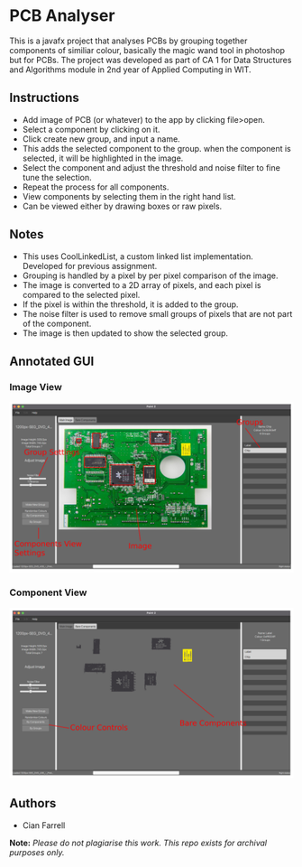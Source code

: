 # PCB Analyser
This is a javafx project that analyses PCBs by grouping together components of similiar colour, basically the magic wand tool in photoshop but for PCBs. The project was developed as part of CA 1 for Data Structures and Algorithms module in 2nd year of Applied Computing in WIT.

## Instructions

- Add image of PCB (or whatever) to the app by clicking file>open.
- Select a component by clicking on it.
- Click create new group, and input a name.
- This adds the selected component to the group. when the component is selected, it will be highlighted in the image.
- Select the component and adjust the threshold and noise filter to fine tune the selection.
- Repeat the process for all components.
- View components by selecting them in the right hand list.
- Can be viewed either by drawing boxes or raw pixels.


## Notes

- This uses CoolLinkedList, a custom linked list implementation. Developed for previous assignment.
- Grouping is handled by a pixel by per pixel comparison of the image.
- The image is converted to a 2D array of pixels, and each pixel is compared to the selected pixel.
- If the pixel is within the threshold, it is added to the group.
- The noise filter is used to remove small groups of pixels that are not part of the component.
- The image is then updated to show the selected group.

## Annotated GUI

### Image View

![Annotated GUI](./Annotated.png)

### Component View

![Annotated GUI2](./Annotated_2.png)




## Authors

- Cian Farrell


**Note:** *Please do not plagiarise this work. This repo exists for archival purposes only.*
